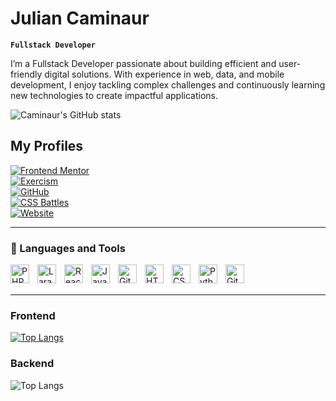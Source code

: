 # Julian Caminaur

**`Fullstack Developer`**

I’m a Fullstack Developer passionate about building efficient and user-friendly digital solutions. With experience in web, data, and mobile development, I enjoy tackling complex challenges and continuously learning new technologies to create impactful applications.

![Caminaur's GitHub stats](https://github-readme-stats.vercel.app/api?username=Caminaur&show_icons=true&theme=great-gatsby)

## My Profiles

[![Frontend Mentor](https://img.shields.io/badge/Frontend%20Mentor-Profile-blue?style=for-the-badge&logo=frontendmentor)](https://www.frontendmentor.io/profile/Caminaur)  
[![Exercism](https://img.shields.io/badge/Exercism-Profile-purple?style=for-the-badge&logo=exercism)](https://exercism.org/profiles/Caminaur)  
[![GitHub](https://img.shields.io/badge/GitHub-Profile-black?style=for-the-badge&logo=github)](https://github.com/Caminaur)  
[![CSS Battles](https://img.shields.io/badge/CSS%20Battles-Profile-orange?style=for-the-badge&logo=css3)](https://cssbattle.dev/player/caminaur)  
[![Website](https://img.shields.io/badge/My%20Website-Visit-brightgreen?style=for-the-badge&logo=googlechrome)](https://julian-caminaur.tech/)

---

### 🧰 Languages and Tools

<img align="left" alt="PHP" width="30px" style="padding-right:10px;" src="https://cdn.jsdelivr.net/gh/devicons/devicon@latest/icons/php/php-original.svg"/>
<img align="left" alt="Laravel" width="30px" style="padding-right:10px;" src="https://cdn.jsdelivr.net/gh/devicons/devicon@latest/icons/laravel/laravel-original.svg"/>
<img align="left" alt="React" width="30px" style="padding-right:10px;" src="https://cdn.jsdelivr.net/gh/devicons/devicon/icons/react/react-original.svg" />
<img align="left" alt="JavaScript" width="30px" style="padding-right:10px;" src="https://cdn.jsdelivr.net/gh/devicons/devicon/icons/javascript/javascript-plain.svg" />
<img align="left" alt="Git" width="30px" style="padding-right:10px;" src="https://cdn.jsdelivr.net/gh/devicons/devicon/icons/git/git-original.svg" />
<img align="left" alt="HTML" width="30px" style="padding-right:10px;" src="https://cdn.jsdelivr.net/gh/devicons/devicon/icons/html5/html5-plain.svg" />
<img align="left" alt="CSS" width="30px" style="padding-right:10px;" src="https://cdn.jsdelivr.net/gh/devicons/devicon/icons/css3/css3-plain.svg" />
<img align="left" alt="Python" width="30px" style="padding-right:10px;" src="https://cdn.jsdelivr.net/gh/devicons/devicon/icons/python/python-plain.svg" />
<img align="left" alt="GitHub" width="30px" style="padding-right:10px;" src="https://cdn.jsdelivr.net/gh/devicons/devicon/icons/github/github-original.svg" />
<br/><br/>

---

### Frontend

[![Top Langs](https://github-readme-stats.vercel.app/api/top-langs/?username=Caminaur&langs_count=7&size_weight=0.5&count_weight=0.5&theme=great-gatsby&layout=pie&hide=PHP,Dart,Swift,Kotlin,Less,Objective-C,Python,Shell)](https://github.com/Caminaur/github-readme-stats)

### Backend

![Top Langs](https://github-readme-stats.vercel.app/api/top-langs/?username=Caminaur&hide=Blade,CSS,Less,Swift,HTML&langs_count=4&theme=great-gatsby)
